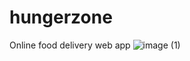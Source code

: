 # hungerzone
Online food delivery web app
![image (1)](https://user-images.githubusercontent.com/45511983/64129182-39ed6500-cdd8-11e9-9fe1-8365d68c375f.jpeg)
